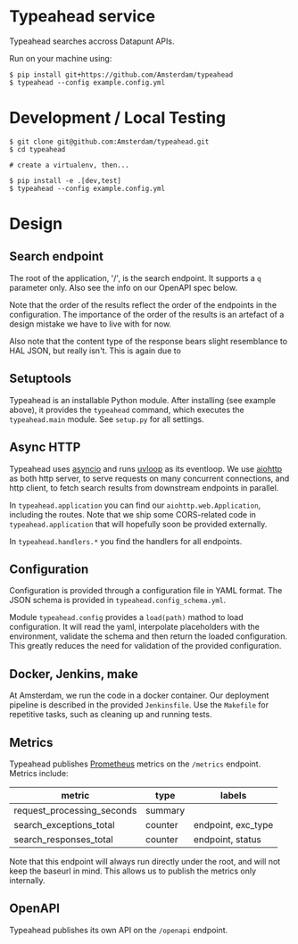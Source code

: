 Typeahead service 
==

Typeahead searches accross Datapunt APIs.

Run on your machine using:

```shell
$ pip install git+https://github.com/Amsterdam/typeahead
$ typeahead --config example.config.yml
``` 

Development / Local Testing
===

```shell
$ git clone git@github.com:Amsterdam/typeahead.git
$ cd typeahead

# create a virtualenv, then...

$ pip install -e .[dev,test]
$ typeahead --config example.config.yml
```

Design
===

Search endpoint
---

The root of the application, '/', is the search endpoint. It supports a `q` parameter only. Also see the info on our
OpenAPI spec below.

Note that the order of the results reflect the order of the endpoints in the configuration. The importance of the order
of the results is an artefact of a design mistake we have to live with for now.

Also note that the content type of the response bears slight resemblance to HAL JSON, but really isn't. This is again
due to 

Setuptools
---

Typeahead is an installable Python module. After installing (see example above), it provides the `typeahead` command,
which executes the `typeahead.main` module. See `setup.py` for all settings.

Async HTTP
---

Typeahead uses [asyncio](https://docs.python.org/3/library/asyncio.html) and runs [uvloop](https://github.com/MagicStack/uvloop)
as its eventloop. We use [aiohttp](https://aiohttp.readthedocs.io) as both http server, to serve requests on many
concurrent connections, and http client, to fetch search results from downstream endpoints in parallel.

In `typeahead.application` you can find our `aiohttp.web.Application`, including the routes. Note that we ship some
CORS-related code in `typeahead.application` that will hopefully soon be provided externally.

In `typeahead.handlers.*` you find the handlers for all endpoints.

Configuration
---

Configuration is provided through a configuration file in YAML format. The JSON schema is provided in
`typeahead.config_schema.yml`.

Module `typeahead.config` provides a `load(path)` mathod to load configuration. It will read the yaml, interpolate
placeholders with the environment, validate the schema and then return the loaded configuration. This greatly reduces
the need for validation of the provided configuration.

Docker, Jenkins, make
---

At Amsterdam, we run the code in a docker container. Our deployment pipeline is described in the provided `Jenkinsfile`.
Use the `Makefile` for repetitive tasks, such as cleaning up and running tests.

Metrics
---

Typeahead publishes [Prometheus](https://prometheus.io/) metrics on the `/metrics` endpoint. Metrics include:

| metric | type | labels |
| --- | --- | --- |
| request_processing_seconds | summary |  |
| search_exceptions_total | counter | endpoint, exc_type |
| search_responses_total | counter | endpoint, status |

Note that this endpoint will always run directly under the root, and will not keep the baseurl in mind. This allows us
to publish the metrics only internally.

OpenAPI
---

Typeahead publishes its own API on the `/openapi` endpoint.
